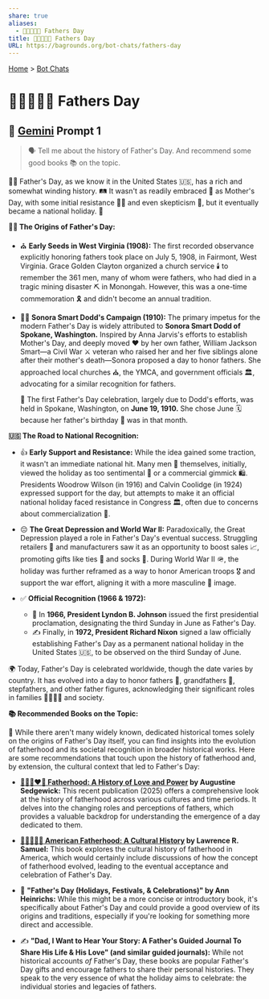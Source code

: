 ```yaml
---
share: true
aliases:
  - 👨‍👧‍👦👔🎁 Fathers Day
title: 👨‍👧‍👦👔🎁 Fathers Day
URL: https://bagrounds.org/bot-chats/fathers-day
---
```

[Home](../index.md) > [Bot Chats](./index.md)  
# 👨‍👧‍👦👔🎁 Fathers Day  
## 💬 [Gemini](../software/gemini.md) Prompt 1  
> 🗣️ Tell me about the history of Father's Day. And recommend some good books 📚 on the topic.  
  
👨‍👧 Father's Day, as we know it in the United States 🇺🇸, has a rich and somewhat winding history. 🛤️ It wasn't as readily embraced 🤗 as Mother's Day, with some initial resistance 🙅‍♂️ and even skepticism 🤔, but it eventually became a national holiday. 🥳  
  
**👨‍🏫 The Origins of Father's Day:**  
  
- ⛪ **Early Seeds in West Virginia (1908):** The first recorded observance explicitly honoring fathers took place on July 5, 1908, in Fairmont, West Virginia. Grace Golden Clayton organized a church service 🕯️ to remember the 361 men, many of whom were fathers, who had died in a tragic mining disaster ⛏️ in Monongah. However, this was a one-time commemoration 🎗️ and didn't become an annual tradition.  
      
- 👩‍💼 **Sonora Smart Dodd's Campaign (1910):** The primary impetus for the modern Father's Day is widely attributed to **Sonora Smart Dodd of Spokane, Washington.** Inspired by Anna Jarvis's efforts to establish Mother's Day, and deeply moved ❤️ by her own father, William Jackson Smart—a Civil War ⚔️ veteran who raised her and her five siblings alone after their mother's death—Sonora proposed a day to honor fathers. She approached local churches ⛪, the YMCA, and government officials 🏛️, advocating for a similar recognition for fathers.  
      
    🎉 The first Father's Day celebration, largely due to Dodd's efforts, was held in Spokane, Washington, on **June 19, 1910.** She chose June 🗓️ because her father's birthday 🎂 was in that month.  
      
  
**🇺🇸 The Road to National Recognition:**  
  
- 👍 **Early Support and Resistance:** While the idea gained some traction, it wasn't an immediate national hit. Many men 👨 themselves, initially, viewed the holiday as too sentimental 🥺 or a commercial gimmick 🛍️. Presidents Woodrow Wilson (in 1916) and Calvin Coolidge (in 1924) expressed support for the day, but attempts to make it an official national holiday faced resistance in Congress 🏛️, often due to concerns about commercialization 💸.  
      
- 😔 **The Great Depression and World War II:** Paradoxically, the Great Depression played a role in Father's Day's eventual success. Struggling retailers 🏪 and manufacturers saw it as an opportunity to boost sales 📈, promoting gifts like ties 👔 and socks 🧦. During World War II 🪖, the holiday was further reframed as a way to honor American troops 🎖️ and support the war effort, aligning it with a more masculine 💪 image.  
      
- ✅ **Official Recognition (1966 & 1972):**  
      
    - 📜 In **1966, President Lyndon B. Johnson** issued the first presidential proclamation, designating the third Sunday in June as Father's Day.  
    - ✍️ Finally, in **1972, President Richard Nixon** signed a law officially establishing Father's Day as a permanent national holiday in the United States 🇺🇸, to be observed on the third Sunday of June.  
  
🌍 Today, Father's Day is celebrated worldwide, though the date varies by country. It has evolved into a day to honor fathers 👨, grandfathers 👴, stepfathers, and other father figures, acknowledging their significant roles in families 👨‍👩‍👧‍👦 and society.  
  
**📚 Recommended Books on the Topic:**  
  
📜 While there aren't many widely known, dedicated historical tomes solely on the origins of Father's Day itself, you can find insights into the evolution of fatherhood and its societal recognition in broader historical works. Here are some recommendations that touch upon the history of fatherhood and, by extension, the cultural context that led to Father's Day:  
  
- **[👨‍👧‍👦❤️💪 Fatherhood: A History of Love and Power](../books/fatherhood-a-history-of-love-and-power.md) by Augustine Sedgewick:** This recent publication (2025) offers a comprehensive look at the history of fatherhood across various cultures and time periods. It delves into the changing roles and perceptions of fathers, which provides a valuable backdrop for understanding the emergence of a day dedicated to them.  
      
- **[👨‍👦🇺🇸📜 American Fatherhood: A Cultural History](../books/american-fatherhood-a-cultural-history.md) by Lawrence R. Samuel:** This book explores the cultural history of fatherhood in America, which would certainly include discussions of how the concept of fatherhood evolved, leading to the eventual acceptance and celebration of Father's Day.  
      
- 🎉 **"Father's Day (Holidays, Festivals, & Celebrations)" by Ann Heinrichs:** While this might be a more concise or introductory book, it's specifically about Father's Day and could provide a good overview of its origins and traditions, especially if you're looking for something more direct and accessible.  
      
- ✍️ **"Dad, I Want to Hear Your Story: A Father's Guided Journal To Share His Life & His Love" (and similar guided journals):** While not historical accounts _of_ Father's Day, these books are popular Father's Day gifts and encourage fathers to share their personal histories. They speak to the very essence of what the holiday aims to celebrate: the individual stories and legacies of fathers.  
